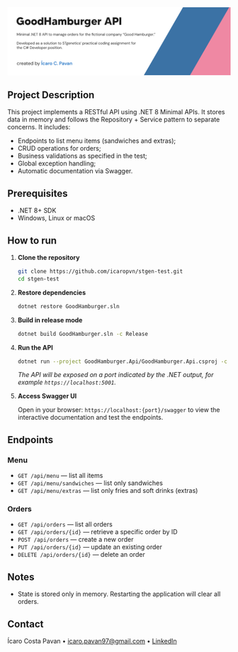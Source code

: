 <img src="readme-assets/readme-banner.png"/>

## Project Description

This project implements a RESTful API using .NET 8 Minimal APIs. It stores data in memory and follows the Repository + Service pattern to separate concerns. It includes:

* Endpoints to list menu items (sandwiches and extras);
* CRUD operations for orders;
* Business validations as specified in the test;
* Global exception handling;
* Automatic documentation via Swagger.

## Prerequisites

* .NET 8+ SDK
* Windows, Linux or macOS

## How to run

1. **Clone the repository**

    ```bash
    git clone https://github.com/icaropvn/stgen-test.git
    cd stgen-test
    ```

2. **Restore dependencies**

    ```bash
    dotnet restore GoodHamburger.sln
    ```

3. **Build in release mode**

    ```bash
    dotnet build GoodHamburger.sln -c Release
    ```

4. **Run the API**

    ```bash
    dotnet run --project GoodHamburger.Api/GoodHamburger.Api.csproj -c Release
    ```

   _The API will be exposed on a port indicated by the .NET output, for example `https://localhost:5001`._


5. **Access Swagger UI**

   Open in your browser:
   `https://localhost:{port}/swagger`
   to view the interactive documentation and test the endpoints.

## Endpoints

### Menu

* `GET /api/menu` — list all items
* `GET /api/menu/sandwiches` — list only sandwiches
* `GET /api/menu/extras` — list only fries and soft drinks (extras)

### Orders

* `GET /api/orders` — list all orders
* `GET /api/orders/{id}` — retrieve a specific order by ID
* `POST /api/orders` — create a new order
* `PUT /api/orders/{id}` — update an existing order
* `DELETE /api/orders/{id}` — delete an order

## Notes

* State is stored only in memory. Restarting the application will clear all orders.

## Contact

Ícaro Costa Pavan • [icaro.pavan97@gmail.com](mailto:icaro.pavan97@gmail.com) • [LinkedIn](https://www.linkedin.com/in/icaro-pavan/)
